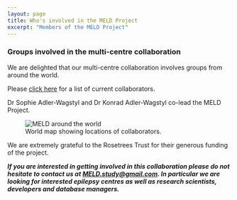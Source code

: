 ```yaml
---
layout: page
title: Who's involved in the MELD Project
excerpt: "Members of the MELD Project"
---
```



### Groups involved in the multi-centre collaboration

We are delighted that our multi-centre collaboration involves groups from around the world.

Please [click here](https://meldproject.github.io//docs/collaborator_list.pdf) for a list of current collaborators.

Dr Sophie Adler-Wagstyl and Dr Konrad Adler-Wagstyl co-lead the MELD Project.

<figure>
<img src="/images/WRLD-EPS-02-4001-01.png"
alt="MELD around the world">
<figcaption>World map showing locations of collaborators.</figcaption>
</figure>

We are extremely grateful to the Rosetrees Trust for their generous funding of the project.

***If you are interested in getting involved in this collaboration please do not hesitate to contact us at [MELD.study@gmail.com](mailto:MELD.study@gmail.com). In particular we are looking for interested epilepsy centres as well as research scientists, developers and database managers.***


